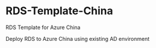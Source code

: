 # RDS-Template-China
RDS Template for Azure China

Deploy RDS to Azure China using existing AD environment
